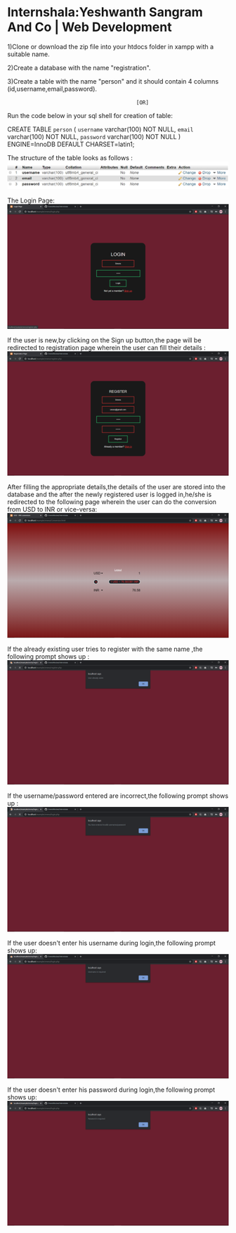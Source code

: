 # Internshala:Yeshwanth Sangram And Co | Web Development

1)Clone or download the zip file into your htdocs folder in xampp with a suitable name.

2)Create a database with the name "registration".

3)Create a table with the name "person" and it should contain 4 columns (id,username,email,password).
                                             
                                             
                                             [OR]
Run the code below in your sql shell for creation of table:

  CREATE TABLE `person` (
              `username` varchar(100) NOT NULL,
              `email` varchar(100) NOT NULL,
              `password` varchar(100) NOT NULL
            ) ENGINE=InnoDB DEFAULT CHARSET=latin1;
            
The structure of the table looks as follows :
![](images/DBstruct.PNG)

The Login Page:
![](images/login1.png)


If the user is new,by clicking on the Sign up button,the page will be redirected to registration page wherein the user can fill their details :
![](images/register1.png)


After filling the appropriate details,the details of the user are stored into the database and the after the newly registered user is logged in,he/she is redirected to the following page wherein the user can do the conversion from USD to INR or vice-versa:
![](images/convert1.png)


If the already existing user tries to register with the same name ,the following prompt shows up :
![](images/exists1.png)


If the username/password entered are incorrect,the following prompt shows up :
![](images/in%20user%20&%20pass1.png)


If the user doesn't enter his username during login,the following prompt shows up:
![](images/usn%20req1.png)


If the user doesn't enter his password during login,the following prompt shows up:
![](images/pass%20req1.png)
